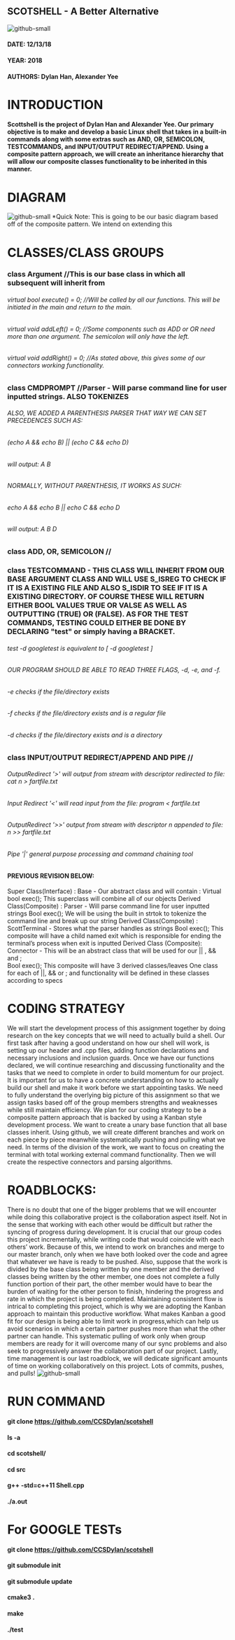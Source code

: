 ## SCOTSHELL - A Better Alternative
![github-small](https://github.com/CCSDylan/scotshell/blob/master/media/csscot.JPG)

#### DATE: 12/13/18
#### YEAR: 2018
#### AUTHORS: Dylan Han, Alexander Yee

# INTRODUCTION
#### Scottshell is the project of Dylan Han and Alexander Yee. Our primary objective is to make and develop a basic Linux shell that takes in a built-in commands along with some extras such as AND, OR, SEMICOLON, TESTCOMMANDS, and INPUT/OUTPUT REDIRECT/APPEND. Using a composite pattern approach, we will create an inheritance hierarchy that will allow our composite classes functionality to be inherited in this manner.

# DIAGRAM
![github-small](https://github.com/CCSDylan/scotshell/blob/master/media/UMLDIAGRAM.JPG)
*Quick Note: This is going to be our basic diagram based off of the composite pattern. We intend on extending this
# CLASSES/CLASS GROUPS

### class Argument //This is our base class in which all subsequent will inherit from
###### virtual bool execute() = 0; //Will be called by all our functions. This will be initiated in the main and return to the main.
###### virtual void addLeft() = 0; //Some components such as ADD or OR need more than one argument. The semicolon will only have the left.
###### virtual void addRight() = 0; //As stated above, this gives some of our connectors working functionality.

### class CMDPROMPT //Parser - Will parse command line for user inputted strings. ALSO TOKENIZES
###### ALSO, WE ADDED A PARENTHESIS PARSER THAT WAY WE CAN SET PRECEDENCES SUCH AS:
###### (echo A && echo B) || (echo C && echo D)
###### will output: A B
###### NORMALLY, WITHOUT PARENTHESIS, IT WORKS AS SUCH:
###### echo A && echo B || echo C && echo D
###### will output: A B D

### class ADD, OR, SEMICOLON // 

### class TESTCOMMAND - THIS CLASS WILL INHERIT FROM OUR BASE ARGUMENT CLASS AND WILL USE S_ISREG TO CHECK IF IT IS A EXISTING FILE AND ALSO S_ISDIR TO SEE IF IT IS A EXISTING DIRECTORY. OF COURSE THESE WILL RETURN EITHER BOOL VALUES TRUE OR VALSE AS WELL AS OUTPUTTING (TRUE) OR (FALSE). AS FOR THE TEST COMMANDS, TESTING COULD EITHER BE DONE BY DECLARING "test" or simply having a BRACKET.
###### test -d googletest is equivalent to [ -d googletest ]
###### OUR PROGRAM SHOULD BE ABLE TO READ THREE FLAGS, -d, -e, and -f.
###### -e	checks if the file/directory exists
###### -f	checks if the file/directory exists and is a regular file
###### -d	checks if the file/directory exists and is a directory

### class INPUT/OUTPUT REDIRECT/APPEND AND PIPE //
###### OutputRedirect '>' will output from stream with descriptor redirected to file: cat n > fartfile.txt
###### Input Redirect '<' will read input from the file: program < fartfile.txt
###### OutputRedirect '>>' output from stream with descriptor n appended to file: n >> fartfile.txt
###### Pipe '|' general purpose processing and command chaining tool

#### PREVIOUS REVISION BELOW:
Super Class(Interface) : Base - Our abstract class and will contain : 
Virtual bool exec();
This superclass will combine all of our objects
Derived Class(Composite) : Parser - Will parse command line for user inputted strings 
Bool exec(); 
We will be using the built in strtok to tokenize the command line and break up our string
Derived Class(Composite) : ScottTerminal - Stores what the parser handles as strings
Bool exec(); 
This composite will have a child named exit which is responsible for ending the terminal’s process when exit is inputted
Derived Class (Composite): Connector - This will be an abstract class that will be used for our || , && and ;			
Bool exec();
This composite will have 3 derived classes/leaves
One class for each of ||, && or ; and functionality will be defined in these classes according to specs 


# CODING STRATEGY
We will start the development process of this assignment together by doing research on the key concepts that we will need to actually build a shell.  Our first task after having a good understand on how our shell will work, is setting up our header and .cpp files, adding function declarations and necessary inclusions and inclusion guards. Once we have our functions declared, we will continue researching and discussing functionality and the tasks that we need to complete in order to build momentum for our project. It is important for us to have a concrete understanding on how to actually build our shell and make it work before we start appointing tasks. We need to fully understand the overlying big picture of this assignment so that we assign tasks based off of the group members strengths and weaknesses while still maintain efficiency. We plan for our coding strategy to be a composite pattern approach that is backed by using a Kanban style development process. We want to create a unary base function that all base classes inherit. Using github, we will create different branches and work on each piece by piece meanwhile systematically pushing and pulling what we need. In terms of the division of the work, we want to focus on creating the terminal with total working external command functionality. Then we will create the respective connectors and parsing algorithms.

# ROADBLOCKS:
There is no doubt that one of the bigger problems that we will encounter while doing this collaborative project is the collaboration aspect itself. Not in the sense that working with each other would be difficult but rather the syncing of progress during development. It is crucial that our group codes this project incrementally, while writing code that would coincide with each others’ work. Because of this, we intend to work on branches and merge to our master branch, only when we have both looked over the code and agree that whatever we have is ready to be pushed. Also, suppose that the work is divided by the base class being written by one member and the derived classes being written by the other member, one does not complete a fully function portion of their part, the other member would have to bear the burden of waiting for the other person to finish, hindering the progress and rate in which the project is being completed. Maintaining consistent flow is intrical to completing this project, which is why we are adopting the Kanban approach to maintain this productive workflow. What makes Kanban a good fit for our design is being able to limit work in progress,which can help us avoid scenarios in which a certain partner pushes more than what the other partner can handle. This systematic pulling of work only when group members are ready for it will overcome many of our sync problems and also seek to progressively answer the collaboration part of our project. Lastly, time management is our last roadblock, we will dedicate significant amounts of time on working collaboratively on this project. Lots of commits, pushes, and pulls! 
![github-small](https://github.com/cs100/assignment-1-coffeemanbriancrites/blob/master/media/DistractedCrites.jpg)

# RUN COMMAND
#### git clone https://github.com/CCSDylan/scotshell
#### ls -a
#### cd scotshell/
#### cd src
#### g++ -std=c++11 Shell.cpp 
#### ./a.out
# For GOOGLE TESTs
#### git clone https://github.com/CCSDylan/scotshell
#### git submodule init
#### git submodule update
#### cmake3 .
#### make
#### ./test
